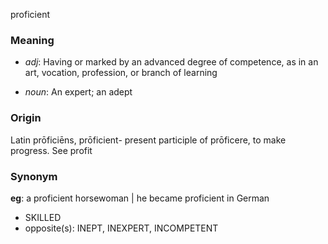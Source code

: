 proficient
### Meaning
+ _adj_: Having or marked by an advanced degree of competence, as in an art, vocation, profession, or branch of learning

+ _noun_: An expert; an adept

### Origin

Latin prōficiēns, prōficient- present participle of prōficere, to make progress. See profit

### Synonym

__eg__: a proficient horsewoman | he became proficient in German

+ SKILLED
+ opposite(s): INEPT, INEXPERT, INCOMPETENT


